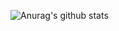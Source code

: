 ![Anurag's github stats](https://github-readme-stats.vercel.app/api?username=daibin0809&show_icons=true&theme=radical)
